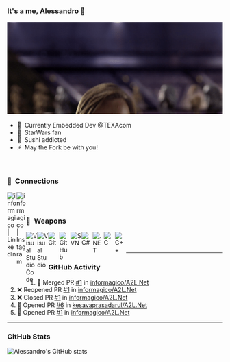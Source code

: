 ### It's a me, Alessandro 🍄

![Alt Text](./assets/hellothere.gif)

- 🤖 &nbsp;Currently Embedded Dev @TEXAcom
- 🌌 &nbsp;StarWars fan
- 🍣 &nbsp;Sushi addicted
- ⚡ &nbsp;May the Fork be with you!

<br />

### 🔌 &nbsp;Connections

[<img align="left" alt="informagico | LinkedIn" width="22px" src="https://cdn.jsdelivr.net/npm/simple-icons@v5/icons/linkedin.svg" />][linkedin]
[<img align="left" alt="informagico | Instagram" width="22px" src="https://cdn.jsdelivr.net/npm/simple-icons@v5/icons/instagram.svg" />][instagram]

<br />
<br />

### 🥷 &nbsp;Weapons

<img align="left" alt="Visual Studio Code" width="26px" src="https://cdn.jsdelivr.net/npm/simple-icons@v5/icons/visualstudiocode.svg" />
<img align="left" alt="Visual Studio" width="26px" src="https://cdn.jsdelivr.net/npm/simple-icons@v5/icons/visualstudio.svg" />
<img align="left" alt="Git" width="26px" src="https://cdn.jsdelivr.net/npm/simple-icons@v5/icons/git.svg" />
<img align="left" alt="GitHub" width="26px" src="https://cdn.jsdelivr.net/npm/simple-icons@v5/icons/github.svg" />
<img align="left" alt="SVN" width="26px" src="https://cdn.jsdelivr.net/npm/simple-icons@v5/icons/subversion.svg" />
<img align="left" alt="C#" width="26px" src="https://cdn.jsdelivr.net/npm/simple-icons@v5/icons/csharp.svg" />
<img align="left" alt=".NET" width="26px" src="https://cdn.jsdelivr.net/npm/simple-icons@v5/icons/dotnet.svg" />
<img align="left" alt="C" width="26px" src="https://cdn.jsdelivr.net/npm/simple-icons@v5/icons/c.svg" />
<img align="left" alt="C++" width="26px" src="https://cdn.jsdelivr.net/npm/simple-icons@v5/icons/cplusplus.svg" />

<br />
<br />

---

### GitHub Activity
  
<!--START_SECTION:activity-->
1. 🎉 Merged PR [#1](https://github.com/informagico/A2L.Net/pull/1) in [informagico/A2L.Net](https://github.com/informagico/A2L.Net)
2. ❌ Reopened PR [#1](https://github.com/informagico/A2L.Net/pull/1) in [informagico/A2L.Net](https://github.com/informagico/A2L.Net)
3. ❌ Closed PR [#1](https://github.com/informagico/A2L.Net/pull/1) in [informagico/A2L.Net](https://github.com/informagico/A2L.Net)
4. 💪 Opened PR [#6](https://github.com/kesavaprasadarul/A2L.Net/pull/6) in [kesavaprasadarul/A2L.Net](https://github.com/kesavaprasadarul/A2L.Net)
5. 💪 Opened PR [#1](https://github.com/informagico/A2L.Net/pull/1) in [informagico/A2L.Net](https://github.com/informagico/A2L.Net)
<!--END_SECTION:activity-->

---

### GitHub Stats

![Alessandro's GitHub stats](https://github-readme-stats.vercel.app/api?username=informagico&show_icons=true&hide_border=true&hide_title=true&include_all_commits=true&count_private=true)

[instagram]: https://instagram.com/informagico
[linkedin]: https://linkedin.com/in/informagico
